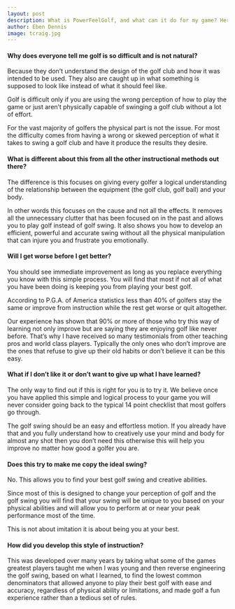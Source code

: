 ```yaml
---
layout: post
description: What is PowerFeelGolf, and what can it do for my game? Here are a few questions that we see time and time again.
author: Eben Dennis
image: tcraig.jpg
---
```


#### Why does everyone tell me golf is so difficult and is not natural?

Because they don’t understand the design of the golf club and how it was intended to be used. They also are caught up in what something is supposed to look like instead of what it should feel like. 

Golf is difficult only if you are using the wrong perception of how to play the game or just aren’t physically capable of swinging a golf club without a lot of effort. 

For the vast majority of golfers the physical part is not the issue. For most the difficulty comes from having a wrong or skewed perception of what it takes to swing a golf club and have it produce the results they desire.

#### What is different about this from all the other instructional methods out there? 

The difference is this focuses on giving every golfer a logical understanding of the relationship between the equipment (the golf club, golf ball) and your body. 

In other words this focuses on the cause and not all the effects. It removes all the unnecessary clutter that has been focused on in the past and allows you to play golf instead of golf swing. It also shows you how to develop an efficient, powerful and accurate swing without all the physical manipulation that can injure you and frustrate you emotionally.

#### Will I get worse before I get better?

You should see immediate improvement as long as you replace everything you know with this simple process. You will find that most if not all of what you have been doing is keeping you from playing your best golf. 

According to P.G.A. of America statistics less than 40% of golfers stay the same or improve from instruction while the rest get worse or quit altogether. 

Our experience has shown that 90% or more of those who try this way of learning not only improve but are saying they are enjoying golf like never before. That’s why I have received so many testimonials from other teaching pros and world class players. Typically the only ones who don’t improve are the ones that refuse to give up their old habits or don’t believe it can be this easy.

#### What if I don’t like it or don’t want to give up what I have learned?

The only way to find out if this is right for you is to try it. We believe once you have applied this simple and logical process to your game you will never consider going back to the typical 14 point checklist that most golfers go through. 

The golf swing should be an easy and effortless motion. If you already have that and you fully understand how to creatively use your mind and body for almost any shot then you don’t need this otherwise this will help you improve no matter how good a golfer you are.

#### Does this try to make me copy the ideal swing?

No. This allows you to find your best golf swing and creative abilities. 

Since most of this is designed to change your perception of golf and the golf swing you will find that your swing will be unique to you based on your physical abilities and will allow you to perform at or near your peak performance most of the time. 

This is not about imitation it is about being you at your best.

#### How did you develop this style of instruction?

This was developed over many years by taking what some of the games greatest players taught me when I was young and then reverse engineering the golf swing, based on what I learned, to find the lowest common denominators that allowed anyone to play their best golf with ease and accuracy, regardless of physical ability or limitations, and made golf a fun experience rather than a tedious set of rules.
